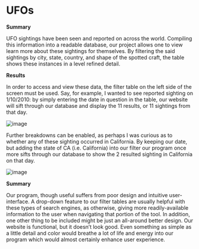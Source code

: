 # UFOs

**Summary**

UFO sightings have been seen and reported on across the world. Compiling this information into a readable database, our project allows one to view learn more about these sightings for themselves. By filtering the said sightings by city, state, country, and shape of the spotted craft, the table shows these instances in a level refined detail.

**Results**

In order to access and view these data, the filter table on the left side of the screen must be used. Say, for example, I wanted to see reported sighting on 1/10/2010: by simply entering the date in question in the table, our website will sift through our database and display the 11 results, or 11 sightings from that day. 

 ![image](https://user-images.githubusercontent.com/91284661/145728748-d4fed757-7456-4131-86dd-36e803330113.png)

Further breakdowns can be enabled, as perhaps I was curious as to whether any of these sighting occurred in California. By keeping our date, but adding the state of CA (i.e. California) into our filter our program once more sifts through our database to show the 2 resulted sighting in California on that day.

![image](https://user-images.githubusercontent.com/91284661/145728754-b63ddbf5-c705-49c2-b279-c819d70d8508.png)

**Summary**

Our program, though useful suffers from poor design and intuitive user-interface. A drop-down feature to our filter tables are usually helpful with these types of search engines, as otherwise, giving more readily-available information to the user when navigating that portion of the tool. In addition, one other thing to be included might be just an all-around better design. Our website is functional, but it doesn’t look good. Even something as simple as a little detail and color would breathe a lot of life and energy into our program which would almost certainly enhance user experience.
